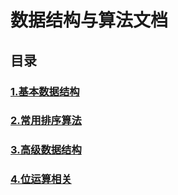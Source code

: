# 数据结构与算法文档

## 目录

### [1.基本数据结构](./1.基本数据结构)

### [2.常用排序算法](./2.常用排序算法)

### [3.高级数据结构](./3.高级数据结构)

### [4.位运算相关](./4.位运算相关)



